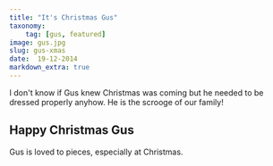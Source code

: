 ```yaml
---
title: "It's Christmas Gus"
taxonomy:
    tag: [gus, featured]
image: gus.jpg
slug: gus-xmas
date:  19-12-2014
markdown_extra: true
---
```


I don't know if Gus knew Christmas was coming but he needed to be dressed properly anyhow. He is the scrooge of our family!

## Happy Christmas Gus

Gus is loved to pieces, especially at Christmas.